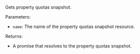 Gets property quotas snapshot.

Parameters:
- `name`: The name of the property quotas snapshot resource.

Returns:
- A promise that resolves to the property quotas snapshot.
